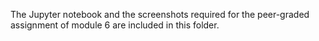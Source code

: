 The Jupyter notebook and the screenshots required for the peer-graded assignment of module 6 are included in this folder.
